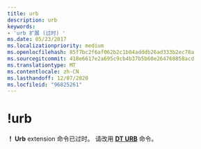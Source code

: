```yaml
---
title: urb
description: urb
keywords:
- 'urb 扩展 (过时) '
ms.date: 05/23/2017
ms.localizationpriority: medium
ms.openlocfilehash: 85f7bc2f6af062b2c1b04adddb26ad333b2ec78a
ms.sourcegitcommit: 418e6617e2a695c9cb4b37b5b60e264760858acd
ms.translationtype: MT
ms.contentlocale: zh-CN
ms.lasthandoff: 12/07/2020
ms.locfileid: "96825261"
---
```

# <a name="urb"></a>!urb


**！ Urb** extension 命令已过时。 请改用 [**DT URB**](dt--display-type-.md) 命令。

 

 





